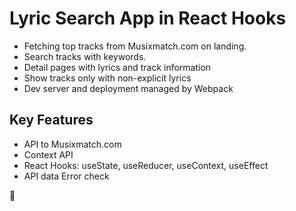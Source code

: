 
# Lyric Search App in React Hooks
- Fetching top tracks from Musixmatch.com on landing.  
- Search tracks with keywords.  
- Detail pages with lyrics and track information
- Show tracks only with non-explicit lyrics
- Dev server and deployment managed by Webpack

## Key Features
- API to Musixmatch.com
- Context API
- React Hooks: useState, useReducer, useContext, useEffect
- API data Error check


:musical_note:
